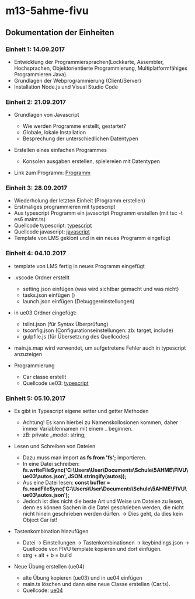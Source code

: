 # m13-5ahme-fivu

## Dokumentation der Einheiten

### Einheit 1: 14.09.2017
* Entwicklung der Programmiersprachen(Lockkarte, Assembler, Hochsprachen, Objektorientierte Programmierung, Multiplatformfähiges Programmieren Java).
* Grundlagen der Webprogrammierung (Client/Server)
* Installation Node.js und Visual Studio Code

### Einheit 2: 21.09.2017
* Grundlagen von Javascript
  * Wie werden Programme erstellt, gestartet?
  * Globale, lokale Installation
  * Besprechung der unterschiedlichen Datentypen

* Erstellen eines einfachen Programmes
  * Konsolen ausgaben erstellen, spielereien mit Datentypen
  
* Link zum Programm: [Programm](https://github.com/HTLMechatronics/m13-5ahme-fivu/blob/finmam13/projects/ue01/main.js)


### Einheit 3: 28.09.2017
* Wiederholung der letzten Einheit (Programm erstellen)
* Erstmaliges programmieren mit typescript
* Aus typescript Programm ein javascript Programm erstellen (mit tsc -t es6 maint.ts)
* Quellcode typescript: [typescript](https://github.com/HTLMechatronics/m13-5ahme-fivu/blob/finmam13/projects/ue02/main.ts)
* Quellcode javascript: [javascript](https://github.com/HTLMechatronics/m13-5ahme-fivu/blob/finmam13/projects/ue02/main.js)
* Template von LMS geklont und in ein neues Programm eingefügt

### Einheit 4: 04.10.2017

* template von LMS fertig in neues Programm eingefügt
* .vscode Ordner erstellt
  * setting.json einfügen (was wird sichtbar gemacht und was nicht)
  * tasks.json einfügen ()
  * launch.json einfügen (Debuggereinstellungen)
 
* in ue03 Ordner eingefügt:
  * tslint.json (für Syntax Überprüfung)
  * tsconfig.json (Configurationseinstellungen: zb: target, include)
  * gulpfile.js (für Übersetzung des Quellcodes)

* main.js.map wird verwendet, um aufgetretene Fehler auch in typescript anzuzeigen
* Programmierung
  * Car classe erstellt
  * Quellcode ue03: [typescript](https://github.com/HTLMechatronics/m13-5ahme-fivu/blob/finmam13/projects/ue03/src/main.ts)
  
### Einheit 5: 05.10.2017

* Es gibt in Typescript eigene setter und getter Methoden
  * Achtung! Es kann hierbei zu Namenskollosionen kommen, daher immer Variablennamen mit einem _ beginnen.
  * zB: private _model: string;
 
* Lesen und Schreiben von Dateien
  * Dazu muss man import **as fs from 'fs';** importieren.
  * In eine Datei schreiben: **fs.writeFileSync('C:\\Users\\User\\Documents\\Schule\\5AHME\\FIVU\\ue03\\autos.json', JSON.stringify(autos));**
  * Aus eine Datei lesen: **const buffer = fs.readFileSync('C:\\Users\\User\\Documents\\Schule\\5AHME\\FIVU\\ue03\\autos.json');**
  * Jedoch ist dies nicht die beste Art und Weise um Dateien zu lesen, denn es können Sachen in die Datei geschrieben werden, die nicht nicht hinein geschrieben werden dürfen. -> Dies geht, da dies kein Object Car ist!

* Tastenkombination hinzufügen
  * Datei -> Einstellungen -> Tastenkombinationen -> keybindings.json -> Quellcode von FIVU template kopieren und dort einfügen. 
  * strg + alt + b = build

* Neue Übung erstellen (ue04)
  * alte Übung kopieren (ue03) und in ue04 einfügen
  * main.ts löschen und dann eine neue Classe erstellen (Car.ts).
  * Quellcode: [ue04](https://github.com/HTLMechatronics/m13-5ahme-fivu/blob/finmam13/projects/ue04/src/car.ts)
